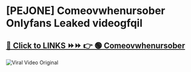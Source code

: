 
 # [PEJONE] Comeovwhenursober Onlyfans Leaked videogfqil

## <h2><a href="https://clipsfans.com/Comeovwhenursober&ref=git">🔗 Click to LINKS ⏩⏩ 👉 🟢 Comeovwhenursober </a></h2>

<a href="https://clipsfans.com/Comeovwhenursober&ref=git" rel="nofollow" data-target="animated-image.originalLink"><img src="https://i.ibb.co.com/xMMVF88/686577567.gif" alt="Viral Video Original" style="max-width: 100%; display: inline-block;" data-target="animated-image.originalImage"></a>

